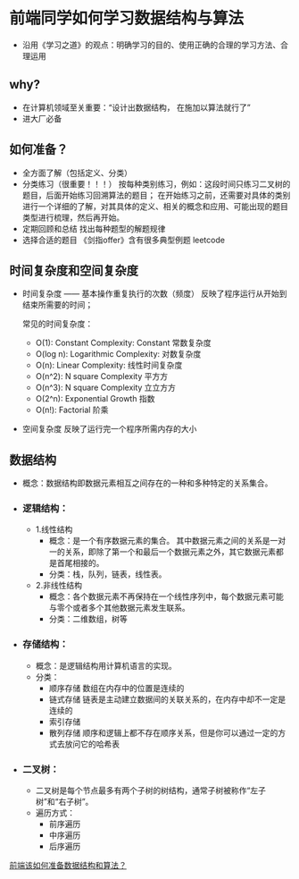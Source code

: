 <!--
 * @Descripttion: 
 * @version: 
 * @Author: shenjia
 * @Date: 2020-12-05 14:16:02
 * @LastEditors: shenjia
 * @LastEditTime: 2020-12-06 09:44:12
-->
# 前端同学如何学习数据结构与算法

- 沿用《学习之道》的观点：明确学习的目的、使用正确的合理的学习方法、合理运用

## why?
- 在计算机领域至关重要：“设计出数据结构， 在施加以算法就行了”
- 进大厂必备

## 如何准备？
- 全方面了解（包括定义、分类）
- 分类练习（很重要！！！）
  按每种类别练习，例如：这段时间只练习二叉树的题目，后面开始练习回溯算法的题目；
  在开始练习之前，还需要对具体的类别进行一个详细的了解，对其具体的定义、相关的概念和应用、可能出现的题目类型进行梳理，然后再开始。
- 定期回顾和总结
  找出每种题型的解题规律
- 选择合适的题目
  《剑指offer》含有很多典型例题
  leetcode

## 时间复杂度和空间复杂度
- 时间复杂度 —— 基本操作重复执行的次数（频度）
  反映了程序运行从开始到结束所需要的时间；

  常见的时间复杂度：
  - O(1): Constant Complexity: Constant 常数复杂度
  - O(log n): Logarithmic Complexity: 对数复杂度
  - O(n): Linear Complexity: 线性时间复杂度
  - O(n^2): N square Complexity 平⽅方
  - O(n^3): N square Complexity ⽴立⽅方
  - O(2^n): Exponential Growth 指数
  - O(n!): Factorial 阶乘

- 空间复杂度
  反映了运行完一个程序所需内存的大小

## 数据结构
- 概念：数据结构即数据元素相互之间存在的一种和多种特定的关系集合。
- ### 逻辑结构：
  - 1.线性结构
    - 概念：是一个有序数据元素的集合。 其中数据元素之间的关系是一对一的关系，即除了第一个和最后一个数据元素之外，其它数据元素都是首尾相接的。
    - 分类：栈，队列，链表，线性表。
  - 2.非线性结构
    - 概念：各个数据元素不再保持在一个线性序列中，每个数据元素可能与零个或者多个其他数据元素发生联系。
    - 分类：二维数组，树等
- ### 存储结构：
  - 概念：是逻辑结构用计算机语言的实现。
  - 分类：
    - 顺序存储
      数组在内存中的位置是连续的
    - 链式存储
      链表是主动建立数据间的关联关系的，在内存中却不一定是连续的
    - 索引存储
    - 散列存储
      顺序和逻辑上都不存在顺序关系，但是你可以通过一定的方式去放问它的哈希表
- ### 二叉树：
  - 二叉树是每个节点最多有两个子树的树结构，通常子树被称作“左子树”和“右子树”。
  - 遍历方式：
    - 前序遍历
    - 中序遍历
    - 后序遍历




[前端该如何准备数据结构和算法？](https://juejin.cn/post/6844903919722692621)